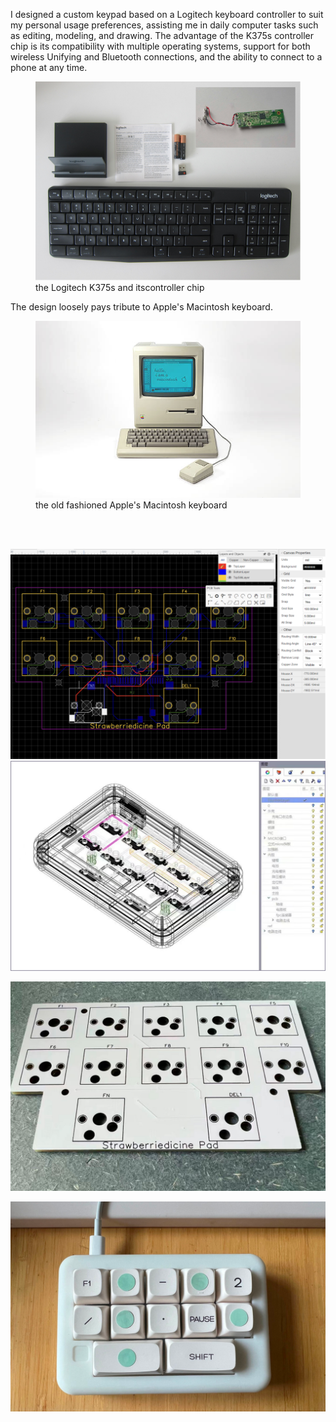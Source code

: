 
I designed a custom keypad based on a Logitech keyboard controller to suit my personal usage preferences, assisting me in daily computer tasks such as editing, modeling, and drawing. The advantage of the K375s controller chip is its compatibility with multiple operating systems, support for both wireless Unifying and Bluetooth connections, and the ability to connect to a phone at any time.

<figure>
<img src="375.png">
<figcaption>the Logitech K375s and itscontroller chip</figcaption>
</figure>

The design loosely pays tribute to Apple's Macintosh keyboard.

<figure>
<img src="mac.png">
<figcaption>the old fashioned Apple's Macintosh keyboard</figcaption>
</figure>

<br>
<br>



![minikb_-3.png](minikb_-3.png)
![minikb_1.png](minikb_1.png)

![minikb_-2.png](minikb_-2.png)

![minikb_.png](minikb_.png)
